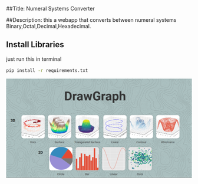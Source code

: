 ##Title: Numeral Systems Converter

##Description:
this a webapp that converts between numeral systems Binary,Octal,Decimal,Hexadecimal.

## Install Libraries
just run this in terminal
```bash
pip install -r requirements.txt

```
![alt text](https://github.com/AmeUr56/Convert-Numeral-Systems/blob/main/static/image1.png?raw=true)
